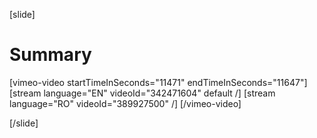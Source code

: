 [slide]
# Summary

[vimeo-video startTimeInSeconds="11471" endTimeInSeconds="11647"]
[stream language="EN" videoId="342471604" default /]
[stream language="RO" videoId="389927500"  /]
[/vimeo-video]

[/slide]